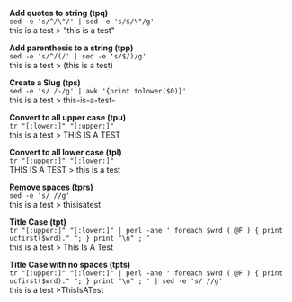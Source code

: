 **Add quotes to string (tpq)**  
`sed -e 's/^/\"/' | sed -e 's/$/\"/g'`  
this is a test > "this is a test"


**Add parenthesis to a string (tpp)**  
`sed -e 's/^/(/' | sed -e 's/$/)/g'`  
this is a test > (this is a test)


**Create a Slug (tps)**  
`sed -e 's/ /-/g' | awk '{print tolower($0)}'`  
this is a test > this-is-a-test-


**Convert to all upper case (tpu)**  
`tr "[:lower:]" "[:upper:]"`  
this is a test > THIS IS A TEST


**Convert to all lower case (tpl)**  
`tr "[:upper:]" "[:lower:]"`  
THIS IS A TEST > this is a test


**Remove spaces (tprs)**  
`sed -e 's/ //g'`  
this is a test > thisisatest


**Title Case (tpt)**  
`tr "[:upper:]" "[:lower:]" | perl -ane ' foreach $wrd ( @F ) { print ucfirst($wrd)." "; } print "\n" ; ‘`  
this is a test > This Is A Test 


**Title Case with no spaces (tpts)**  
`tr "[:upper:]" "[:lower:]" | perl -ane ' foreach $wrd ( @F ) { print ucfirst($wrd)." "; } print "\n" ; ' | sed -e 's/ //g'`  
this is a test >ThisIsATest
